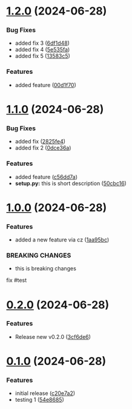 # [1.2.0](https://github.com/codebender37/testing/compare/v1.1.0...v1.2.0) (2024-06-28)


### Bug Fixes

* added fix 3 ([6df1d48](https://github.com/codebender37/testing/commit/6df1d486bfa06076a14ddee68b1b4d81e1f0e106))
* added fix 4 ([5e535fa](https://github.com/codebender37/testing/commit/5e535fa4329f67d352363840bbaacf5670a1e26b))
* added fix 5 ([13583c5](https://github.com/codebender37/testing/commit/13583c5371b06d3e0176302c979775344a2a359c))


### Features

* added feature ([00d1f70](https://github.com/codebender37/testing/commit/00d1f70b5d8e720c1c070ca08aef03f03bb89835))

# [1.1.0](https://github.com/codebender37/testing/compare/v1.0.0...v1.1.0) (2024-06-28)


### Bug Fixes

* added fix ([2825fe4](https://github.com/codebender37/testing/commit/2825fe474e20f4ccb1d36f7e60c5cd615d29183c))
* added fix 2 ([0dce36a](https://github.com/codebender37/testing/commit/0dce36a0450e65d405bb5397ce2124e0cf657ff0))


### Features

* added feature ([c56dd7a](https://github.com/codebender37/testing/commit/c56dd7a450446d9708dcb28e23e67cee37601d01))
* **setup.py:** this is short description ([50cbc16](https://github.com/codebender37/testing/commit/50cbc163fb812d0d5d7e54303fe682e5c96d5640))

# [1.0.0](https://github.com/codebender37/testing/compare/v0.2.0...v1.0.0) (2024-06-28)


### Features

* added a new feature via cz ([1aa95bc](https://github.com/codebender37/testing/commit/1aa95bc0f0c426d2374f5885a5605dc2dcdd18ad))


### BREAKING CHANGES

* this is breaking changes

fix #test

# [0.2.0](https://github.com/codebender37/testing/compare/v0.1.0...v0.2.0) (2024-06-28)


### Features

* Release new v0.2.0 ([3cf6de6](https://github.com/codebender37/testing/commit/3cf6de64babdb1e85559664a7d27a0484916093f))

# [0.1.0](https://github.com/codebender37/testing/compare/v0.0.1...v0.1.0) (2024-06-28)


### Features

* initial release ([c20e7a2](https://github.com/codebender37/testing/commit/c20e7a25153f383070026a144f4614beca4bcd1c))
* testing 1 ([54e8685](https://github.com/codebender37/testing/commit/54e8685a215e093aa6d2ccb28d234ce810fdc98c))
